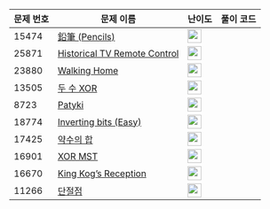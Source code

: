 | 문제 번호 | 문제 이름 | 난이도 | 풀이 코드 |
| --- | --- | --- | --- |
| 15474 | [鉛筆 (Pencils)](https://www.acmicpc.net/problem/15474) | <img height="25px" width="25px=" src="https://static.solved.ac/tier_small/2.svg"/> |  |
| 25871 | [Historical TV Remote Control](https://www.acmicpc.net/problem/25871) | <img height="25px" width="25px=" src="https://static.solved.ac/tier_small/4.svg"/> |  |
| 23880 | [Walking Home](https://www.acmicpc.net/problem/23880) | <img height="25px" width="25px=" src="https://static.solved.ac/tier_small/11.svg"/> |  |
| 13505 | [두 수 XOR](https://www.acmicpc.net/problem/13505) | <img height="25px" width="25px=" src="https://static.solved.ac/tier_small/18.svg"/> |  |
| 8723 | [Patyki](https://www.acmicpc.net/problem/8723) | <img height="25px" width="25px=" src="https://static.solved.ac/tier_small/2.svg"/> |  |
| 18774 | [Inverting bits (Easy)](https://www.acmicpc.net/problem/18774) | <img height="25px" width="25px=" src="https://static.solved.ac/tier_small/11.svg"/> |  |
| 17425 | [약수의 합](https://www.acmicpc.net/problem/17425) | <img height="25px" width="25px=" src="https://static.solved.ac/tier_small/12.svg"/> |  |
| 16901 | [XOR MST](https://www.acmicpc.net/problem/16901) | <img height="25px" width="25px=" src="https://static.solved.ac/tier_small/21.svg"/> |  |
| 16670 | [King Kog’s Reception](https://www.acmicpc.net/problem/16670) | <img height="25px" width="25px=" src="https://static.solved.ac/tier_small/21.svg"/> |  |
| 11266 | [단절점](https://www.acmicpc.net/problem/11266) | <img height="25px" width="25px=" src="https://static.solved.ac/tier_small/17.svg"/> |  |
